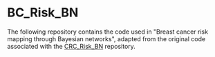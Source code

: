 # BC_Risk_BN

The following repository contains the code used in "Breast cancer risk mapping through Bayesian networks", adapted from the original code associated with the [CRC_Risk_BN](https://github.com/DanielCorralesAlonso/CRC_Risk_BN) repository.
